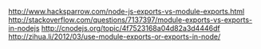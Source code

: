 http://www.hacksparrow.com/node-js-exports-vs-module-exports.htmlhttp://stackoverflow.com/questions/7137397/module-exports-vs-exports-in-nodejshttp://cnodejs.org/topic/4f7523168a04d82a3d4446dfhttp://zihua.li/2012/03/use-module-exports-or-exports-in-node/